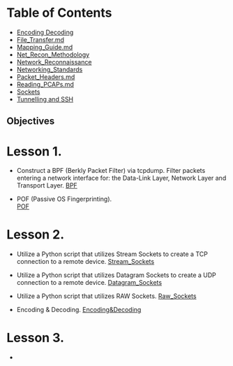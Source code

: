# Table of Contents
- [Encoding Decoding](Encoding_Decoding.md)
- [File_Transfer.md](File_Transfer.md)
- [Mapping_Guide.md](Mapping_Guide.md)
- [Net_Recon_Methodology](Net_Recon_Methodology.md)
- [Network_Reconnaissance](Network_Reconnaissance.md)
- [Networking_Standards](Networking_Standards.md)
- [Packet_Headers.md](Packet_Headers.md)
- [Reading_PCAPs.md](Reading_PCAPs.md)
- [Sockets](Sockets.md)
- [Tunnelling and SSH](SSH.md)

## Objectives

# Lesson 1. 

 - Construct a BPF (Berkly Packet Filter) via tcpdump. Filter packets entering a network interface for: the Data-Link Layer, Network Layer and Transport Layer.
[BPF](Lesson1/BPF.md)

- POF (Passive OS Fingerprinting).   
[POF](Lesson1/POF.md)
# Lesson 2. 

- Utilize a Python script that utilizes Stream Sockets to create a TCP connection to a remote device.
[Stream_Sockets](Lesson2/Stream_Sockets.md)


- Utilize a Python script that utilizes Datagram Sockets to create a UDP connection to a remote device.
[Datagram_Sockets](Lesson2/Datagram_Sockets.md)


 - Utilize a Python script that utilizes RAW Sockets.
[Raw_Sockets](Lesson2/RAW_Sockets.md)


 - Encoding & Decoding.
[Encoding&Decoding](Lesson2/Encoding&Decoding.md)


# Lesson 3.

- 
